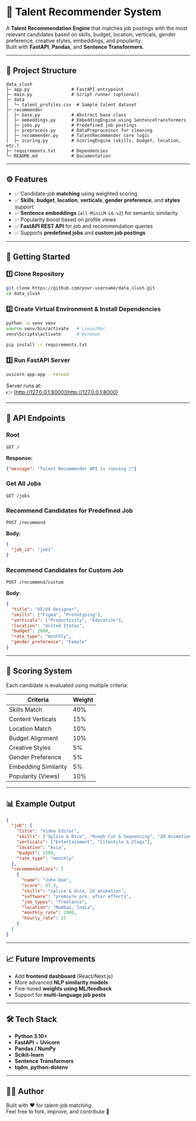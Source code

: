 # 🎯 Talent Recommender System

A **Talent Recommendation Engine** that matches job postings with the most relevant candidates based on skills, budget, location, verticals, gender preference, creative styles, embeddings, and popularity.  
Built with **FastAPI**, **Pandas**, and **Sentence Transformers**.

---

## 📂 Project Structure
```
data_slush
├─ app.py                # FastAPI entrypoint
├─ main.py               # Script runner (optional)
├─ data
│  └─ talent_profiles.csv  # Sample talent dataset
├─ recommender
│  ├─ base.py            # Abstract base class
│  ├─ embeddings.py      # EmbeddingEngine using SentenceTransformers
│  ├─ jobs.py            # Predefined job postings
│  ├─ preprocess.py      # DataPreprocessor for cleaning
│  ├─ recommender.py     # TalentRecommender core logic
│  ├─ scoring.py         # ScoringEngine (skills, budget, location, etc.)
├─ requirements.txt      # Dependencies
└─ README.md             # Documentation
```

---

## ⚙️ Features
- ✅ Candidate-job **matching** using weighted scoring
- ✅ **Skills**, **budget**, **location**, **verticals**, **gender preference**, and **styles** support
- ✅ **Sentence embeddings** (`all-MiniLM-L6-v2`) for semantic similarity
- ✅ Popularity boost based on profile views
- ✅ **FastAPI REST API** for job and recommendation queries
- ✅ Supports **predefined jobs** and **custom job postings**

---

## 🚀 Getting Started

### 1️⃣ Clone Repository
```bash
git clone https://github.com/your-username/data_slush.git
cd data_slush
```

### 2️⃣ Create Virtual Environment & Install Dependencies
```bash
python -m venv venv
source venv/bin/activate   # Linux/Mac
venv\Scripts\activate      # Windows

pip install -r requirements.txt
```

### 3️⃣ Run FastAPI Server
```bash
uvicorn app:app --reload
```

Server runs at:  
👉 [http://127.0.0.1:8000](http://127.0.0.1:8000)

---

## 📡 API Endpoints

### Root
```http
GET /
```
**Response:**
```json
{"message": "Talent Recommender API is running 🚀"}
```

### Get All Jobs
```http
GET /jobs
```

### Recommend Candidates for Predefined Job
```http
POST /recommend
```
**Body:**
```json
{
  "job_id": "job1"
}
```

### Recommend Candidates for Custom Job
```http
POST /recommend/custom
```
**Body:**
```json
{
  "title": "UI/UX Designer",
  "skills": ["Figma", "Prototyping"],
  "verticals": ["Productivity", "Education"],
  "location": "United States",
  "budget": 2000,
  "rate_type": "monthly",
  "gender_preference": "Female"
}
```

---

## 🧮 Scoring System
Each candidate is evaluated using multiple criteria:

| Criteria            | Weight |
|---------------------|--------|
| Skills Match        | 40%    |
| Content Verticals   | 15%    |
| Location Match      | 10%    |
| Budget Alignment    | 10%    |
| Creative Styles     | 5%     |
| Gender Preference   | 5%     |
| Embedding Similarity| 5%     |
| Popularity (Views)  | 10%    |

---

## 📊 Example Output
```json
{
  "job": {
    "title": "Video Editor",
    "skills": ["Splice & Dice", "Rough Cut & Sequencing", "2D Animation"],
    "verticals": ["Entertainment", "Lifestyle & Vlogs"],
    "location": "Asia",
    "budget": 2500,
    "rate_type": "monthly"
  },
  "recommendations": [
    {
      "name": "John Doe",
      "score": 87.5,
      "skills": "splice & dice, 2d animation",
      "software": "premiere pro, after effects",
      "job_types": "freelance",
      "location": "Mumbai, India",
      "monthly_rate": 2000,
      "hourly_rate": 25
    }
  ]
}
```

---

## 📈 Future Improvements
- Add **frontend dashboard** (React/Next.js)
- More advanced **NLP similarity models**
- Fine-tuned **weights using ML/feedback**
- Support for **multi-language job posts**

---

## 🛠️ Tech Stack
- **Python 3.10+**
- **FastAPI** + **Uvicorn**
- **Pandas / NumPy**
- **Scikit-learn**
- **Sentence Transformers**
- **tqdm**, **python-dotenv**

---

## 👨‍💻 Author
Built with ❤️ for talent-job matching.  
Feel free to fork, improve, and contribute 🚀

